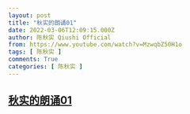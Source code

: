 ```yaml
---
layout: post
title: "秋实的朗诵01"
date: 2022-03-06T12:09:15.000Z
author: 陈秋实 Qiushi Official
from: https://www.youtube.com/watch?v=MzwqbZ50H1o
tags: [ 陈秋实 ]
comments: True
categories: [ 陈秋实 ]
---
```

<!--1646568555000-->
[秋实的朗诵01](https://www.youtube.com/watch?v=MzwqbZ50H1o)
------

<div>

</div>
